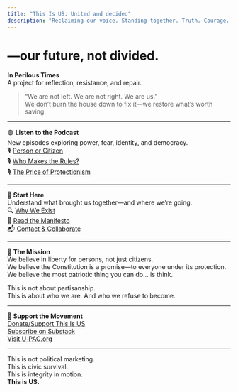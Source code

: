 ```yaml
---
title: "This Is US: United and decided"
description: "Reclaiming our voice. Standing together. Truth. Courage. Unity."
---
```


# —our future, not divided.  
**In Perilous Times**  
A project for reflection, resistance, and repair.
<!-- updated to reflect FEC rules -->
> “We are not left. We are not right. We are us.”  
> We don’t burn the house down to fix it—we restore what’s worth saving.

---

🟢 **Listen to the Podcast**  
New episodes exploring power, fear, identity, and democracy.  
🎙️ [Person or Citizen](/podcast/)  
🎙️ [Who Makes the Rules?](/podcast/)  
🎙️ [The Price of Protectionism](/podcast/)

---

📌 **Start Here**  
Understand what brought us together—and where we’re going.  
🔍 [Why We Exist](/about/)  
📜 [Read the Manifesto](/manifesto/)  
📬 [Contact & Collaborate](/contact/)

---

🌱 **The Mission**  
We believe in liberty for persons, not just citizens.  
We believe the Constitution is a promise—to everyone under its protection.  
We believe the most patriotic thing you can do… is think.

This is not about partisanship.  
This is about who we are. And who we refuse to become.

---

🚀 **Support the Movement**  
[Donate/Support This Is US](/donate/)  
[Subscribe on Substack](https://jimskovgard.substack.com)  
[Visit U‑PAC.org](https://u-pac.org)

---

This is not political marketing.  
This is civic survival.  
This is integrity in motion.  
**This is US.**
